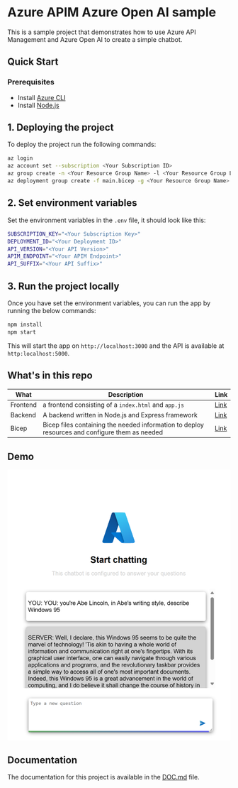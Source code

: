 # Azure APIM Azure Open AI sample

This is a sample project that demonstrates how to use Azure API Management and Azure Open AI to create a simple chatbot.

## Quick Start

### Prerequisites

- Install [Azure CLI](https://docs.microsoft.com/en-us/cli/azure/install-azure-cli)
- Install [Node.js](https://nodejs.org/en/download/)

## 1. Deploying the project

To deploy the project run the following commands:

```bash
az login
az account set --subscription <Your Subscription ID>
az group create -n <Your Resource Group Name> -l <Your Resource Group Location>
az deployment group create -f main.bicep -g <Your Resource Group Name>
```

## 2. Set environment variables

Set the environment variables in the `.env` file, it should look like this:

```bash
SUBSCRIPTION_KEY="<Your Subscription Key>"
DEPLOYMENT_ID="<Your Deployment ID>"
API_VERSION="<Your API Version>"
APIM_ENDPOINT="<Your APIM Endpoint>"
API_SUFFIX="<Your API Suffix>"
```

## 3. Run the project locally

Once you have set the environment variables, you can run the app by running the below commands:

```bash
npm install
npm start
```

This will start the app on `http://localhost:3000` and the API is available at `http:localhost:5000`.

## What's in this repo

|What  |Description  | Link |
|---------|---------|--|
|Frontend     | a frontend consisting of a `index.html` and `app.js` | [Link](./src/web/)        |
|Backend     | A backend written in Node.js and Express framework | [Link](./src/api/)        |
|Bicep     | Bicep files containing the needed information to deploy resources and configure them as needed        | [Link](./main.bicep) |

## Demo

![App running](./apim.png)

## Documentation

The documentation for this project is available in the [DOC.md](./DOC.md) file.